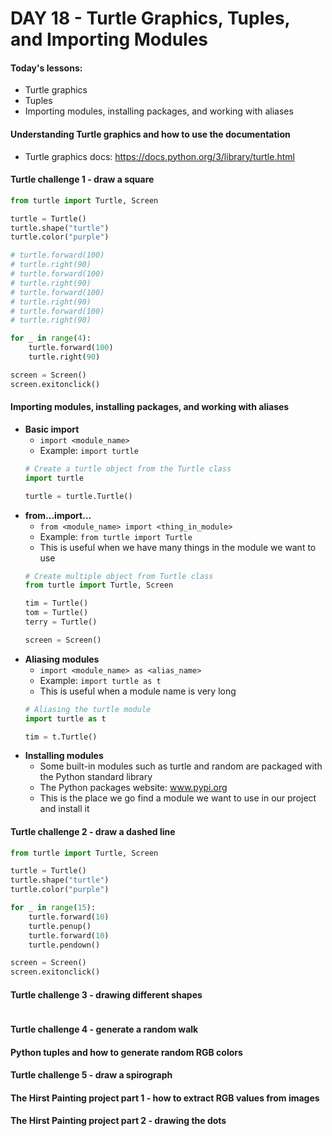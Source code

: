 # DAY 18 - Turtle Graphics, Tuples, and Importing Modules

#### Today's lessons:
- Turtle graphics
- Tuples
- Importing modules, installing packages, and working with aliases 

#### Understanding Turtle graphics and how to use the documentation
- Turtle graphics docs: https://docs.python.org/3/library/turtle.html

#### Turtle challenge 1 - draw a square
```py
from turtle import Turtle, Screen

turtle = Turtle()
turtle.shape("turtle")
turtle.color("purple")

# turtle.forward(100)
# turtle.right(90)
# turtle.forward(100)
# turtle.right(90)
# turtle.forward(100)
# turtle.right(90)
# turtle.forward(100)
# turtle.right(90)

for _ in range(4):
	turtle.forward(100)
	turtle.right(90)

screen = Screen()
screen.exitonclick()
```

#### Importing modules, installing packages, and working with aliases
- **Basic import**
  - `import <module_name>`
  - Example: `import turtle`
  ```py
  # Create a turtle object from the Turtle class
  import turtle

  turtle = turtle.Turtle()
  ```
- **from...import...**
  - `from <module_name> import <thing_in_module>`
  - Example: `from turtle import Turtle`
  - This is useful when we have many things in the module we want to use
  ```py
  # Create multiple object from Turtle class
  from turtle import Turtle, Screen

  tim = Turtle()
  tom = Turtle()
  terry = Turtle()

  screen = Screen()
  ```
- **Aliasing modules**
  - `import <module_name> as <alias_name>`
  - Example: `import turtle as t`
  - This is useful when a module name is very long
  ```py
  # Aliasing the turtle module
  import turtle as t

  tim = t.Turtle()
  ```
- **Installing modules**
  - Some built-in modules such as turtle and random are packaged with the Python standard library
  - The Python packages website: www.pypi.org
  - This is the place we go find a module we want to use in our project and install it

#### Turtle challenge 2 - draw a dashed line
```py
from turtle import Turtle, Screen

turtle = Turtle()
turtle.shape("turtle")
turtle.color("purple")

for _ in range(15):
	turtle.forward(10)
	turtle.penup()
	turtle.forward(10)
	turtle.pendown()

screen = Screen()
screen.exitonclick()
```

#### Turtle challenge 3 - drawing different shapes
```py

```

#### Turtle challenge 4 - generate a random walk


#### Python tuples and how to generate random RGB colors


#### Turtle challenge 5 - draw a spirograph


#### The Hirst Painting project part 1 - how to extract RGB values from images


####  The Hirst Painting project part 2 - drawing the dots